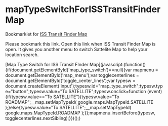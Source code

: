 # mapTypeSwitchForISSTransitFinderMap
Bookmarklet for [ISS Transit Finder Map](https://transit-finder.com/)

Please bookmark this link.
Open this link when ISS Transit Finder Map is open.
It gives you another menu to switch Sattelite Map to help your location search.


[Map Type Switch for ISS Transit FInder Map](javascript:(function(\){if(document.getElementById('map_type_switch'\)==null\){var mapmenu = document.getElementById('map_menu'\);var togglecenterlines = document.getElementById('toggle_center_lines'\);var typesw = document.createElement('input'\);typesw.id="map_type_switch";typesw.type="button";typesw.value="To SATELLITE";typesw.onclick=function (event\) {if(typesw.value=="To SATELLITE"\){typesw.value="To ROADMAP";__map.setMapTypeId( google.maps.MapTypeId.SATELLITE \);}else{typesw.value="To SATELLITE";__map.setMapTypeId( google.maps.MapTypeId.ROADMAP \);}};mapmenu.insertBefore(typesw, togglecenterlines.nextSibling\);}}\)(\);\)


